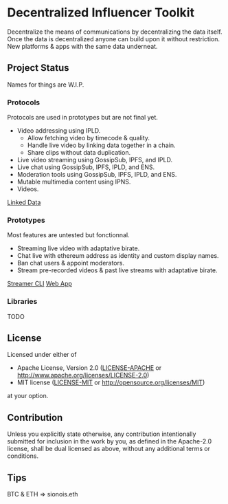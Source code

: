 # Decentralized Influencer Toolkit
Decentralize the means of communications by decentralizing the data itself. Once the data is decentralized anyone can build upon it without restriction. New platforms & apps with the same data underneat.

## Project Status
Names for things are W.I.P.

### Protocols
Protocols are used in prototypes but are not final yet.
- Video addressing using IPLD.
  - Allow fetching video by timecode & quality.
  - Handle live video by linking data together in a chain.
  - Share clips without data duplication.
- Live video streaming using GossipSub, IPFS, and IPLD.
- Live chat using GossipSub, IPFS, IPLD, and ENS.
- Moderation tools using GossipSub, IPFS, IPLD, and ENS.
- Mutable multimedia content using IPNS.
 - Videos.

[Linked Data](https://github.com/SionoiS/dit/blob/develop/linked-data/README.md)

### Prototypes
Most features are untested but fonctionnal.
- Streaming live video with adaptative birate.
- Chat live with ethereum address as identity and custom display names.
- Ban chat users & appoint moderators.
- Stream pre-recorded videos & past live streams with adaptative birate.

[Streamer CLI](https://github.com/SionoiS/dit/blob/develop/streamer-app/README.md)
[Web App](https://github.com/SionoiS/dit/blob/develop/web-app/README.md)

### Libraries
TODO

## License
Licensed under either of

 * Apache License, Version 2.0
   ([LICENSE-APACHE](LICENSE-APACHE) or http://www.apache.org/licenses/LICENSE-2.0)
 * MIT license
   ([LICENSE-MIT](LICENSE-MIT) or http://opensource.org/licenses/MIT)

at your option.

## Contribution
Unless you explicitly state otherwise, any contribution intentionally submitted
for inclusion in the work by you, as defined in the Apache-2.0 license, shall be
dual licensed as above, without any additional terms or conditions.

## Tips
BTC & ETH => sionois.eth